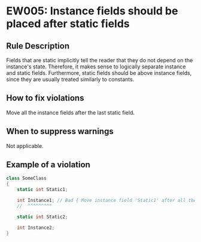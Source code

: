 # EW005: Instance fields should be placed after static fields

## Rule Description

Fields that are static implicitly tell the reader that they do not depend on the instance's state. Therefore, it makes sense to logically separate instance and static fields.
Furthermore, static fields should be above instance fields, since they are usually treated similarly to constants.

## How to fix violations

Move all the instance fields after the last static field.

## When to suppress warnings

Not applicable.

## Example of a violation

```csharp
class SomeClass
{
    static int Static1;

    int Instance1; // Bad { Move instance field 'Static1' after all the static fields }
    //  ^^^^^^^^^

    static int Static2;

    int Instance2;
}
```